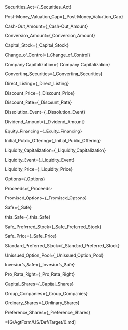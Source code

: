Securities_Act={_Securities_Act}

Post-Money_Valuation_Cap={_Post-Money_Valuation_Cap}

Cash-Out_Amount={_Cash-Out_Amount}

Conversion_Amount={_Conversion_Amount}

Capital_Stock={_Capital_Stock}

Change_of_Control={_Change_of_Control}

Company_Capitalization={_Company_Capitalization}

Converting_Securities={_Converting_Securities}

Direct_Listing={_Direct_Listing}

Discount_Price={_Discount_Price}

Discount_Rate={_Discount_Rate}

Dissolution_Event={_Dissolution_Event}

Dividend_Amount={_Dividend_Amount}

Equity_Financing={_Equity_Financing}

Initial_Public_Offering={_Initial_Public_Offering}

Liquidity_Capitalization={_Liquidity_Capitalization}

Liquidity_Event={_Liquidity_Event}

Liquidity_Price={_Liquidity_Price}

Options={_Options}

Proceeds={_Proceeds}

Promised_Options={_Promised_Options}

Safe={_Safe}

this_Safe={_this_Safe}

Safe_Preferred_Stock={_Safe_Preferred_Stock}

Safe_Price={_Safe_Price}

Standard_Preferred_Stock={_Standard_Preferred_Stock}

Unissued_Option_Pool={_Unissued_Option_Pool}

Investor’s_Safe={_Investor’s_Safe}

Pro_Rata_Right={_Pro_Rata_Right}

Capital_Shares={_Capital_Shares}

Group_Companies={_Group_Companies}

Ordinary_Shares={_Ordinary_Shares}

Preference_Shares={_Preference_Shares}

=[G/AgtForm/US/Def/Target/0.md]
